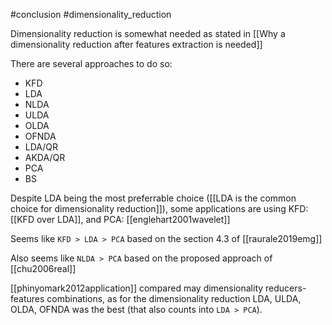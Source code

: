 #conclusion
#dimensionality_reduction

Dimensionality reduction is somewhat needed as stated in [[Why a dimensionality reduction after features extraction is needed]]

There are several approaches to do so:
- KFD
- LDA
- NLDA
- ULDA
- OLDA
- OFNDA
- LDA/QR
- AKDA/QR
- PCA
- BS

Despite LDA being the most preferrable choice ([[LDA is the common choice for dimensionality reduction]]), some applications are using KFD: [[KFD over LDA]], and PCA: [[englehart2001wavelet]]

Seems like `KFD > LDA > PCA` based on the section 4.3 of [[raurale2019emg]]

Also seems like `NLDA > PCA` based on the proposed approach of [[chu2006real]]

[[phinyomark2012application]] compared may dimensionality reducers-features combinations, as for the dimensionality reduction LDA, ULDA, OLDA, OFNDA was the best (that also counts into `LDA > PCA`).